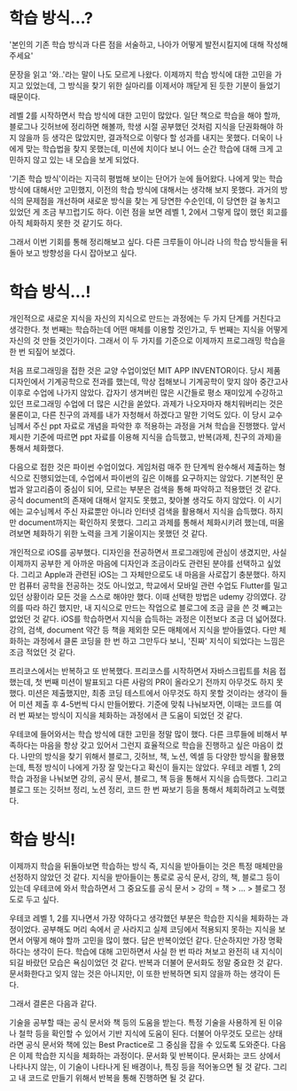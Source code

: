 # 학습 방식...?

'본인의 기존 학습 방식과 다른 점을 서술하고, 나아가 어떻게 발전시킬지에 대해 작성해 주세요'

문장을 읽고 '와..'라는 말이 나도 모르게 나왔다. 이제까지 학습 방식에 대한 고민을 가지고 있었는데, 그 방식을 찾기 위한 실마리를 이제서야 깨닫게 된 듯한 기분이 들었기 때문이다.

레벨 2를 시작하면서 학습 방식에 대한 고민이 많았다. 일단 책으로 학습을 해야 할까, 블로그나 깃허브에 정리하면 해볼까, 학생 시절 공부했던 것처럼 지식을 단권화해야 하지 않을까 등 생각은 많았지만, 결과적으로 이렇다 할 성과를 내지는 못했다. 더욱이 나에게 맞는 학습법을 찾지 못했는데, 미션에 치이다 보니 어느 순간 학습에 대해 크게 고민하지 않고 있는 내 모습을 보게 되었다. 

'기존 학습 방식'이라는 지극히 평범해 보이는 단어가 눈에 들어왔다. 나에게 맞는 학습 방식에 대해서만 고민했지, 이전의 학습 방식에 대해서는 생각해 보지 못했다. 과거의 방식의 문제점을 개선하며 새로운 방식을 찾는 게  당연한 수순인데, 이 당연한 걸 놓치고 있었던 게 조금 부끄럽기도 하다. 이런 점을 보면 레벨 1, 2에서 그렇게 많이 했던 회고를 아직 체화하지 못한 것 같기도 하다.

그래서 이번 기회를 통해 정리해보고 싶다. 다른 크루들이 아니라 나의 학습 방식들을 뒤돌아 보고 방향성을 다시 잡아보고 싶다.

# 학습 방식...!

개인적으로 새로운 지식을 자신의 지식으로 만드는 과정에는 두 가지 단계를 거친다고 생각한다. 첫 번째는 학습하는데 어떤 매체를 이용할 것인가고, 두 번째는 지식을 어떻게 자신의 것 만들 것인가이다. 그래서 이 두 가지를 기준으로 이제까지 프로그래밍 학습을 한 번 되짚어 보겠다.

처음 프로그래밍을 접한 것은 교양 수업이었던 MIT APP INVENTOR이다. 당시 제품 디자인에서 기계공학으로 전과를 했는데, 막상 접해보니 기계공학이 맞지 않아 중간고사 이후로 수업에 나가지 않았다. 갑자기 생겨버린 많은 시간들로 평소 재미있게 수강하고 있던 프로그래밍 수업에 더 많은 시간을 쏟았다. 과제가 나오자마자 해치워버리는 것은 물론이고, 다른 친구의 과제를 내가 자청해서 하겠다고 말한 기억도 있다. 이 당시 교수님께서 주신 ppt 자료로 개념을 파악한 후 적용하는 과정을 거쳐 학습을 진행했다. 앞서 제시한 기준에 따르면 ppt 자료를 이용해 지식을 습득했고, 반복(과제, 친구의 과제)을 통해서 체화했다.

다음으로 접한 것은 파이썬 수업이었다. 게임처럼 매주 한 단계씩 완수해서 제출하는 형식으로 진행되었는데, 수업에서 파이썬의 깊은 이해를 요구하지는 않았다. 기본적인 문법과 알고리즘이 중심이 되어, 모르는 부분은 검색을 통해 파악하고 적용했던 것 같다. 공식 document의 존재에 대해서 알지도 못했고, 찾아볼 생각도 하지 않았다. 이 시기에는 교수님께서 주신 자료뿐만  아니라 인터넷 검색을 활용해서 지식을 습득했다. 하지만 document까지는 확인하지 못했다. 그리고 과제를 통해서 체화시키려 했는데, 떠올려보면 체화하기 위한 노력을 크게 기울이지는 못했던 것 같다.

개인적으로 iOS를 공부했다. 디자인을 전공하면서 프로그래밍에 관심이 생겼지만, 사실 이제까지 공부한 게 아까운 마음에 디자인과 조금이라도 관련된 분야를 선택하고 싶었다. 그리고 Apple과 관련된 iOS는 그 자체만으로도 내 마음을 사로잡기 충분했다. 하지만 컴퓨터 공학을 전공하는 것도 아니었고, 학교에서 모바일 관련 수업도 Flutter를 밀고 있던 상황이라 모든 것을 스스로 해야만 했다. 이때 선택한 방법은 udemy 강의였다. 강의를 따라 하긴 했지만, 내 지식으로 만드는 작업으로 블로그에 조금 글을 쓴 것 빼고는 없었던 것 같다. iOS를 학습하면서 지식을 습득하는 과정은 이전보다 조금 더 넓어졌다. 강의, 검색, document 약간 등 책을 제외한 모든 매체에서 지식을 받아들였다. 다만 체화하는 과정에서 클론 코딩을 한 번 하고 그만두다 보니, '진짜' 지식이 되었다는 느낌은 조금 적었던 것 같다.

프리코스에서는 반복하고 또 반복했다. 프리코스를 시작하면서 자바스크립트를 처음 접했는데, 첫 번째 미션이 발표되고 다른 사람의 PR이 올라오기 전까지 아무것도 하지 못했다. 미션은 제출했지만, 최종 코딩 테스트에서 아무것도 하지 못할 것이라는 생각이 들어 미션 제출 후 4-5번씩 다시 만들어봤다. 기준에 맞춰 나눠보자면, 이때는 코드를 여러 번 짜보는 방식이 지식을 체화하는 과정에서 큰 도움이 되었던 것 같다. 

우테코에 들어와서는 학습 방식에 대한 고민을 정말 많이 했다. 다른 크루들에 비해서 부족하다는 마음을 항상 갖고 있어서 그런지 효율적으로 학습을 진행하고 싶은 마음이 컸다. 나만의 방식을 찾기 위해서 블로그, 깃허브, 책, 노션, 엑셀 등 다양한 방식을 활용했는데, 특정 방식이 나에게 가장 잘 맞는다고 확신이 들지는 않았다. 우테코 레벨 1, 2의 학습 과정을 나눠보면 강의, 공식 문서, 블로그, 책 등을 통해서 지식을 습득했다. 그리고 블로그 또는 깃허브 정리, 노션 정리, 코드 한 번 짜보기 등을 통해서 체회하려고 노력했다.

# 학습 방식!

이제까지 학습을 뒤돌아보면 학습하는 방식 즉, 지식을 받아들이는 것은 특정 매체만을 선정하지 않았던 것 같다. 지식을 받아들이는 통로로 공식 문서, 강의, 책, 블로그 등이 있는데 우테코에 와서 학습하면서 그 중요도를 공식 문서 > 강의 = 책 > ... > 블로그 정도로 두고 싶다.

우테코 레벨 1, 2를 지나면서 가장 약하다고 생각했던 부분은 학습한 지식을 체화하는 과정이었다. 공부해도 머리 속에서 곧 사라지고 실제 코딩에서 적용되지 못하는 지식을 보면서 어떻게 해야 할까 고민을 많이 했다. 답은 반복이었던 같다. 단순하지만 가장 명확하다는 생각이 든다. 학습에 대해 고민하면서 사실 한 번 따라 쳐보고 완전히 내 지식이 되길 바랐던 모습은 욕심이었던 것 같다. 반복과 더불어 문서화도 정말 중요한 것 같다. 문서화한다고 잊지 않는 것은 아니지만, 이 또한 반복하면 되지 않을까 하는 생각이 든다.

그래서 결론은 다음과 같다. 

기술을 공부할 때는 공식 문서와 책 등의 도움을 받는다. 특정 기술을 사용하게 된 이유나 철학 등을 확인할 수 있어서 기반 지식에 도움이 된다. 더불어 아무것도 모르는 상태라면 공식 문서와 책에 있는 Best Practice로 그 중심을 잡을 수 있도록 도와준다. 다음은 이제 학습한 지식을 체화하는 과정이다. 문서화 및 반복이다. 문서화는 코드 상에서 나타나지 않는,  이 기술이 나타나게 된 배경이나, 특징 등을 적어놓으면 될 것 같다. 그리고 내 코드로 만들기 위해서 반복을 통해 진행하면 될 것 같다.
